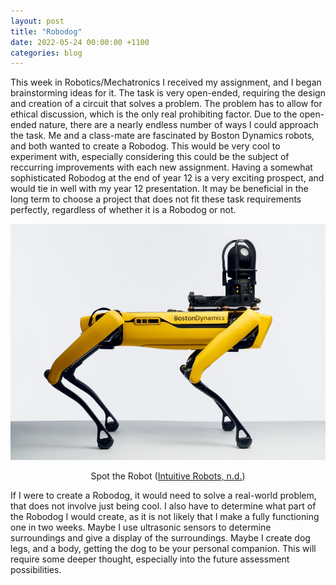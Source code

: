 ```yaml
---
layout: post
title: "Robodog"
date: 2022-05-24 00:00:00 +1100
categories: blog
---
```


This week in Robotics/Mechatronics I received my assignment, and I began brainstorming ideas for it. The task is very open-ended, requiring the design and creation of a circuit that solves a problem. The problem has to allow for ethical discussion, which is the only real prohibiting factor. Due to the open-ended nature, there are a nearly endless number of ways I could approach the task. Me and a class-mate are fascinated by Boston Dynamics robots, and both wanted to create a Robodog. This would be very cool to experiment with, especially considering this could be the subject of reccurring improvements with each new assignment. Having a somewhat sophisticated Robodog at the end of year 12 is a very exciting prospect, and would tie in well with my year 12 presentation. It may be beneficial in the long term to choose a project that does not fit these task requirements perfectly, regardless of whether it is a Robodog or not.

<img src="/assets/Robodog/spot-cam.jpg" alt="Spot the Robot" style="margin: 0 auto; width 40%;">
<p style="text-align: center;" >Spot the Robot (<a href="https://www.intuitive-robots.com/spot-robot-payloads-and-accessories/spot-cam-plus-payload/">Intuitive Robots, n.d.</a>)</p>

If I were to create a Robodog, it would need to solve a real-world problem, that does not involve just being cool. I also have to determine what part of the Robodog I would create, as it is not likely that I make a fully functioning one in two weeks. Maybe I use ultrasonic sensors to determine surroundings and give a display of the surroundings. Maybe I create dog legs, and a body, getting the dog to be your personal companion. This will require some deeper thought, especially into the future assessment possibilities.